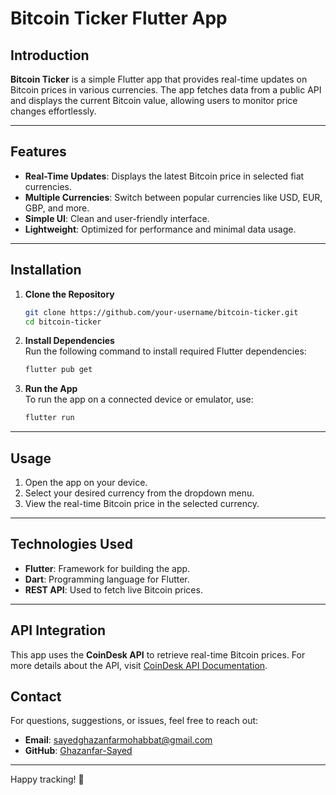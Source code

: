 # Bitcoin Ticker Flutter App

## Introduction

**Bitcoin Ticker** is a simple Flutter app that provides real-time updates on Bitcoin prices in various currencies. The app fetches data from a public API and displays the current Bitcoin value, allowing users to monitor price changes effortlessly.

---

## Features

- **Real-Time Updates**: Displays the latest Bitcoin price in selected fiat currencies.
- **Multiple Currencies**: Switch between popular currencies like USD, EUR, GBP, and more.
- **Simple UI**: Clean and user-friendly interface.
- **Lightweight**: Optimized for performance and minimal data usage.

---

## Installation

1. **Clone the Repository**  
   ```bash
   git clone https://github.com/your-username/bitcoin-ticker.git
   cd bitcoin-ticker
   ```

2. **Install Dependencies**  
   Run the following command to install required Flutter dependencies:  
   ```bash
   flutter pub get
   ```

3. **Run the App**  
   To run the app on a connected device or emulator, use:  
   ```bash
   flutter run
   ```

---

## Usage

1. Open the app on your device.
2. Select your desired currency from the dropdown menu.
3. View the real-time Bitcoin price in the selected currency.

---

## Technologies Used

- **Flutter**: Framework for building the app.
- **Dart**: Programming language for Flutter.
- **REST API**: Used to fetch live Bitcoin prices.

---

## API Integration

This app uses the **CoinDesk API** to retrieve real-time Bitcoin prices. For more details about the API, visit [CoinDesk API Documentation](https://www.coindesk.com/coindesk-api).


## Contact

For questions, suggestions, or issues, feel free to reach out:

- **Email**: sayedghazanfarmohabbat@gmail.com
- **GitHub**: [Ghazanfar-Sayed](https://github.com/Ghazanfar-Sayed)

---

Happy tracking! 🚀

